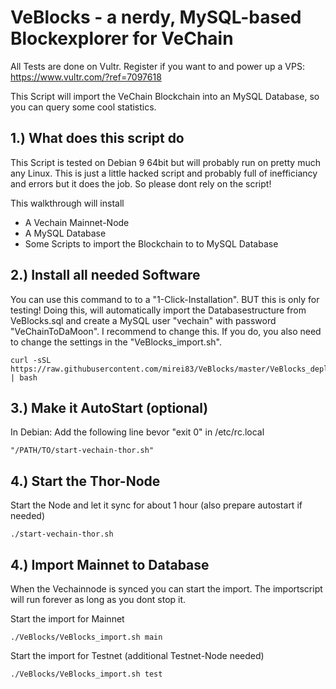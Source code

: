 VeBlocks - a nerdy, MySQL-based Blockexplorer for VeChain
==================

All Tests are done on Vultr. Register if you want to and power up a VPS: https://www.vultr.com/?ref=7097618

This Script will import the VeChain Blockchain into an MySQL Database, so you can query some cool statistics.



1.)  What does this script do
------------------------
This Script is tested on Debian 9 64bit but will probably run on pretty much any Linux. 
This is just a little hacked script and probably full of inefficiancy and errors but it does the job. So please dont rely on the script!

This walkthrough will install 
 - A Vechain Mainnet-Node
 - A MySQL Database
 - Some Scripts to import the Blockchain to to MySQL Database


2.) Install all needed Software
------------------------
You can use this command to to a "1-Click-Installation". BUT this is only for testing! Doing this, will automatically import the Databasestructure from VeBlocks.sql and create a MySQL user "vechain" with password "VeChainToDaMoon". I recommend to change this. If you do, you also need to change the settings in the "VeBlocks_import.sh".


```shell
curl -sSL https://raw.githubusercontent.com/mirei83/VeBlocks/master/VeBlocks_deploy.sh | bash
```

3.) Make it AutoStart (optional)
------------------------
In Debian:
Add the following line bevor "exit 0" in /etc/rc.local
```shell
"/PATH/TO/start-vechain-thor.sh"
```

4.) Start the Thor-Node
------------------------
Start the Node and let it sync for about 1 hour (also prepare autostart if needed)
```shell
./start-vechain-thor.sh
```

4.) Import Mainnet to Database
------------------------
When the Vechainnode is synced you can start the import. The importscript will run forever as long as you dont stop it.


Start the import for Mainnet
```shell
./VeBlocks/VeBlocks_import.sh main
```

Start the import for Testnet (additional Testnet-Node needed)
```shell
./VeBlocks/VeBlocks_import.sh test
```

